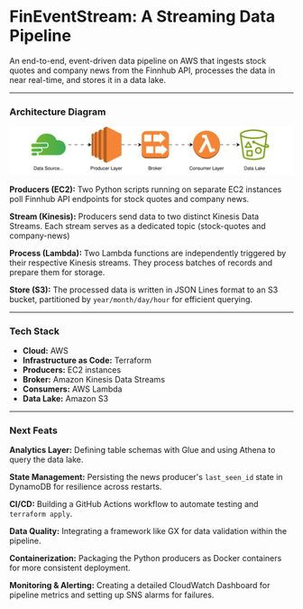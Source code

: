 # FinEventStream: A Streaming Data Pipeline

An end-to-end, event-driven data pipeline on AWS that ingests stock quotes and company news from the Finnhub API, processes the data in near real-time, and stores it in a data lake.

---
### Architecture Diagram

![Architecture Diagram](docs/architectureDiagram.svg) 

**Producers (EC2):** Two Python scripts running on separate EC2 instances poll Finnhub API endpoints for stock quotes and company news.

**Stream (Kinesis):** Producers send data to two distinct Kinesis Data Streams. Each stream serves as a dedicated topic (stock-quotes and company-news)

**Process (Lambda):** Two Lambda functions are independently triggered by their respective Kinesis streams. They process batches of records and prepare them for storage.

**Store (S3):** The processed data is written in JSON Lines format to an S3 bucket, partitioned by `year/month/day/hour` for efficient querying.

---
### Tech Stack

*   **Cloud:** AWS
*   **Infrastructure as Code:** Terraform
*   **Producers:** EC2 instances
*   **Broker:** Amazon Kinesis Data Streams
*   **Consumers:** AWS Lambda
*   **Data Lake:** Amazon S3

---
### Next Feats

**Analytics Layer:** Defining table schemas with Glue and using Athena to query the data lake.

**State Management:** Persisting the news producer's `last_seen_id` state in DynamoDB for resilience across restarts.

**CI/CD:** Building a GitHub Actions workflow to automate testing and `terraform apply`.

**Data Quality:** Integrating a framework like GX for data validation within the pipeline.

**Containerization:** Packaging the Python producers as Docker containers for more consistent deployment.

**Monitoring & Alerting:** Creating a detailed CloudWatch Dashboard for pipeline metrics and setting up SNS alarms for failures.